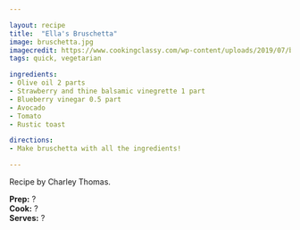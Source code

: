 ```yaml
---

layout: recipe
title:  "Ella's Bruschetta"
image: bruschetta.jpg
imagecredit: https://www.cookingclassy.com/wp-content/uploads/2019/07/bruschetta-2.jpg
tags: quick, vegetarian

ingredients:
- Olive oil 2 parts
- Strawberry and thine balsamic vinegrette 1 part 
- Blueberry vinegar 0.5 part 
- Avocado
- Tomato 
- Rustic toast 

directions:
- Make bruschetta with all the ingredients! 

---
```


Recipe by Charley Thomas.

**Prep:** ?  
**Cook:** ?  
**Serves:** ?